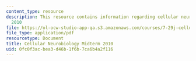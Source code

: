 ```yaml
---
content_type: resource
description: This resource contains information regarding cellular neurobiology midterm
  2010
file: https://ol-ocw-studio-app-qa.s3.amazonaws.com/courses/7-29j-cellular-neurobiology-spring-2012/0fc0f3acbea3d46b1f6b7ca6b4a2f116_MIT7_29JS12_Midterm10.pdf
file_type: application/pdf
resourcetype: Document
title: Cellular Neurobiology Midterm 2010
uid: 0fc0f3ac-bea3-d46b-1f6b-7ca6b4a2f116
---
```

